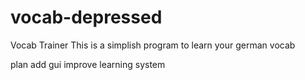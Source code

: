 # vocab-depressed
Vocab Trainer
This is a simplish program to learn your german vocab

plan
add gui
improve learning system

